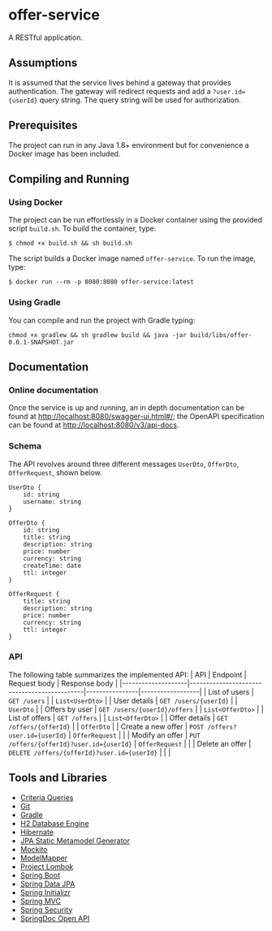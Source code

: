 # offer-service
A RESTful application.

## Assumptions
It is assumed that the service lives behind a gateway that provides authentication. The gateway will redirect requests
and add a `?user.id={userId}` query string. The query string will be used for authorization.

## Prerequisites
The project can run in any Java 1.8+ environment but for convenience a Docker image has been included.

## Compiling and Running
### Using Docker
The project can be run effortlessly in a Docker container using the provided script `build.sh`. To build the container,
type:
```
$ chmod +x build.sh && sh build.sh
```
The script builds a Docker image named `offer-service`. To run the image, type:
```
$ docker run --rm -p 8080:8080 offer-service:latest
```

### Using Gradle
You can compile and run the project with Gradle typing:
```
chmod +x gradlew && sh gradlew build && java -jar build/libs/offer-0.0.1-SNAPSHOT.jar
```

## Documentation
### Online documentation
Once the service is up and running, an in depth documentation can be found at
[http://localhost:8080/swagger-ui.html#/](http://localhost:8080/swagger-ui.html#/); the OpenAPI specification can be
found at [http://localhost:8080/v3/api-docs](http://localhost:8080/v3/api-docs).


### Schema
The API revolves around three different messages `UserDto`, `OfferDto`, `OfferRequest`, shown below.

```
UserDto {
    id: string
    username: string
}
```

```
OfferDto {
    id: string
    title: string
    description: string
    price: number
    currency: string
    createTime: date
    ttl: integer
}
```

```
OfferRequest {
    title: string
    description: string
    price: number
    currency: string
    ttl: integer
}
```

### API
The following table summarizes the implemented API:
| API                | Endpoint                                    | Request body   | Response body    |
|--------------------|---------------------------------------------|----------------|------------------|
| List of users      | `GET /users`                                |                | `List<UserDto>`  |
| User details       | `GET /users/{userId}`                       |                | `UserDto`        |
| Offers by user     | `GET /users/{userId}/offers`                |                | `List<OfferDto>` |
| List of offers     | `GET /offers`                               |                | `List<OfferDto>` |
| Offer details      | `GET /offers/{offerId}`                     |                | `OfferDto`       |
| Create a new offer | `POST /offers?user.id={userId}`             | `OfferRequest` |                  |
| Modify an offer    | `PUT /offers/{offerId}?user.id={userId}`    | `OfferRequest` |                  |
| Delete an offer    | `DELETE /offers/{offerId}?user.id={userId}` |                |                  |

## Tools and Libraries
- [Criteria Queries](https://docs.jboss.org/hibernate/entitymanager/3.5/reference/en/html/querycriteria.html)
- [Git](https://git-scm.com/)
- [Gradle](https://gradle.org/)
- [H2 Database Engine](https://www.h2database.com/html/main.html)
- [Hibernate](https://hibernate.org/)
- [JPA Static Metamodel Generator](https://docs.jboss.org/hibernate/orm/5.0/topical/html/metamodelgen/MetamodelGenerator.html)
- [Mockito](https://site.mockito.org/)
- [ModelMapper](http://modelmapper.org/)
- [Project Lombok](https://projectlombok.org/)
- [Spring Boot](https://spring.io/projects/spring-boot)
- [Spring Data JPA](https://spring.io/projects/spring-data-jpa)
- [Spring Initializr](https://start.spring.io/)
- [Spring MVC](https://docs.spring.io/spring/docs/current/spring-framework-reference/web.html)
- [Spring Security](https://spring.io/projects/spring-security)
- [SpringDoc Open API](https://springdoc.github.io/springdoc-openapi-demos/)
